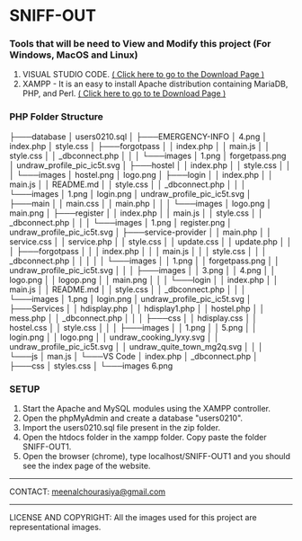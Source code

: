 # SNIFF-OUT


### Tools that will be need to View and Modify this project (For Windows, MacOS and Linux)

1. VISUAL STUDIO CODE. [( Click here to go to the Download Page )](https://code.visualstudio.com/)
2. XAMPP - It is an easy to install Apache distribution containing MariaDB, PHP, and Perl. [( Click here to go to te Download Page )](https://www.apachefriends.org/download.html)



### PHP Folder Structure
	
├───database
│       users0210.sql
│
├───EMERGENCY-INFO
│       4.png
│       index.php
│       style.css
│
├───forgotpass
│   │   index.php
│   │   main.js
│   │   style.css
│   │   _dbconnect.php
│   │
│   └───images
│           1.png
│           forgetpass.png
│           undraw_profile_pic_ic5t.svg
│
├───hostel
│   │   index.php
│   │   style.css
│   │
│   └───images
│           hostel.png
│           logo.png
│
├───login
│   │   index.php
│   │   main.js
│   │   README.md
│   │   style.css
│   │   _dbconnect.php
│   │
│   └───images
│           1.png
│           login.png
│           undraw_profile_pic_ic5t.svg
│
├───main
│   │   main.css
│   │   main.php
│   │
│   └───images
│           logo.png
│           main.png
│
├───register
│   │   index.php
│   │   main.js
│   │   style.css
│   │   _dbconnect.php
│   │
│   └───images
│           1.png
│           register.png
│           undraw_profile_pic_ic5t.svg
│
├───service-provider
│   │   main.php
│   │   service.css
│   │   service.php
│   │   style.css
│   │   update.css
│   │   update.php
│   │
│   ├───forgotpass
│   │   │   index.php
│   │   │   main.js
│   │   │   style.css
│   │   │   _dbconnect.php
│   │   │
│   │   └───images
│   │           1.png
│   │           forgetpass.png
│   │           undraw_profile_pic_ic5t.svg
│   │
│   ├───images
│   │       3.png
│   │       4.png
│   │       logo.png
│   │       logop.png
│   │       main.png
│   │
│   └───login
│       │   index.php
│       │   main.js
│       │   README.md
│       │   style.css
│       │   _dbconnect.php
│       │
│       └───images
│               1.png
│               login.png
│               undraw_profile_pic_ic5t.svg
│
├───Services
│   │   hdisplay.php
│   │   hdisplay1.php
│   │   hostel.php
│   │   mess.php
│   │   _dbconnect.php
│   │
│   ├───css
│   │       hdisplay.css
│   │       hostel.css
│   │       style.css
│   │
│   ├───images
│   │       1.png
│   │       5.png
│   │       login.png
│   │       logo.png
│   │       undraw_cooking_lyxy.svg
│   │       undraw_profile_pic_ic5t.svg
│   │       undraw_quite_town_mg2q.svg
│   │
│   └───js
│           man.js
│
└───VS Code
    │   index.php
    │   _dbconnect.php
    │
    ├───css
    │       styles.css
    │
    └───images
            6.png

### SETUP			
1. Start the Apache and MySQL modules using the XAMPP controller.
2. Open the phpMyAdmin and create a database "users0210". 
3. Import the users0210.sql file present in the zip folder.
4. Open the htdocs folder in the xampp folder. Copy paste the folder SNIFF-OUT1.
5. Open the browser (chrome), type localhost/SNIFF-OUT1 and you should see the index page of the website.

*******************************************************************************************************************************************
CONTACT: meenalchourasiya@gmail.com


*******************************************************************************************************************************************
LICENSE AND COPYRIGHT: All the images used for this project are representational images.

